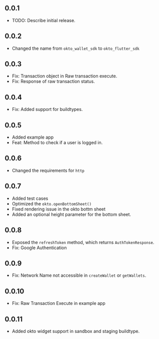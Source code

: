 ## 0.0.1

* TODO: Describe initial release.

## 0.0.2
- Changed the name from `okto_wallet_sdk` to `okto_flutter_sdk`

## 0.0.3
- Fix: Transaction object in Raw transaction execute.
- Fix: Response of raw transaction status.

## 0.0.4
- Fix: Added support for buildtypes.

## 0.0.5
- Added example app
- Feat: Method to check if a user is logged in.

## 0.0.6
- Changed the requirements for `http`

## 0.0.7
- Added test cases
- Optimized the `okto.openBottomSheet()`
- Fixed rendering issue in the okto bottm sheet
- Added an optional height parameter for the bottom sheet. 

## 0.0.8
- Exposed the `refreshToken` method, which returns `AuthTokenResponse`.
- Fix: Google Authentication

## 0.0.9
- Fix: Network Name not accessible in `createWallet` or `getWallets`.

## 0.0.10
- Fix: Raw Transaction Execute in example app

## 0.0.11
- Added okto widget support in sandbox and staging buildtype. 